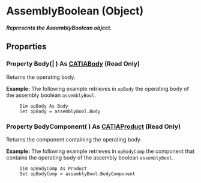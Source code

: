 # AssemblyBoolean (Object)

**_Represents the AssemblyBoolean object._**

## Properties

### Property **Body**(| ) As [CATIABody](../MecModInterfaces/interface_Body_3736.md) (Read Only)

   Returns the operating body.

**Example:**     The following example retrieves in `opBody` the operating body of the assembly boolean `assemblyBool`.

```VBScript
     Dim opBody As Body
     Set opBody = assemblyBool.Body

```

### Property **BodyComponent**( ) As [CATIAProduct](../ProductStructureInterfaces/interface_Product_11223.md) (Read Only)

   Returns the component containing the operating body.

**Example:**     The following example retrieves in `opBodyComp` the component that contains the operating body of the assembly boolean `assemblyBool`.

```VBScript
     Dim opBodyComp As Product
     Set opBodyComp = assemblyBool.BodyComponent

```